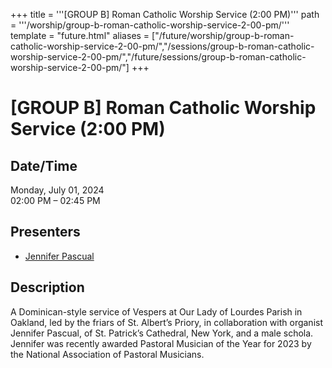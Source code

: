 +++
title = '''[GROUP B] Roman Catholic Worship Service (2:00 PM)'''
path = '''/worship/group-b-roman-catholic-worship-service-2-00-pm/'''
template = "future.html"
aliases = ["/future/worship/group-b-roman-catholic-worship-service-2-00-pm/","/sessions/group-b-roman-catholic-worship-service-2-00-pm/","/future/sessions/group-b-roman-catholic-worship-service-2-00-pm/"]
+++

<h1>[GROUP B] Roman Catholic Worship Service (2:00 PM)</h1>

<h2>Date/Time</h2>
<p>Monday, July 01, 2024<br>
02:00 PM – 02:45 PM</p>
<h2>Presenters</h2>
<ul>
<li><a href="/performers/jennifer-pascual/">Jennifer Pascual</a></li>
</ul>
<h2>Description</h2>

A Dominican-style service of Vespers at Our Lady of Lourdes Parish in Oakland, led by the friars of St. Albert’s Priory, in collaboration with organist Jennifer Pascual, of St. Patrick’s Cathedral, New York, and a male schola. Jennifer was recently awarded Pastoral Musician of the Year for 2023 by the National Association of Pastoral Musicians.


